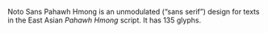 Noto Sans Pahawh Hmong is an unmodulated (“sans serif”) design for texts in the East Asian _Pahawh Hmong_ script. It has 135 glyphs.